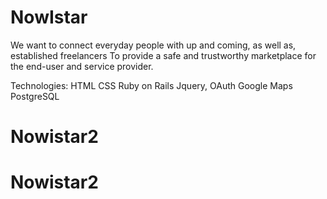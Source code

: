# NowIstar
We want to connect everyday people with up and coming, as well as, established freelancers
To provide a safe and trustworthy marketplace for the end-user and service provider.

Technologies:
HTML
CSS
Ruby on Rails
Jquery,
OAuth
Google Maps
PostgreSQL
# Nowistar2
# Nowistar2
